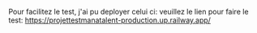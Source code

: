Pour facilitez le test, j'ai pu deployer celui ci:
veuillez le lien pour faire le test:
https://projettestmanatalent-production.up.railway.app/
